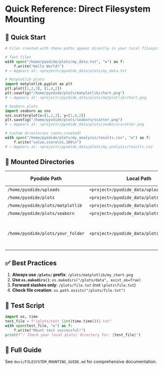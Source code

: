 # Quick Reference: Direct Filesystem Mounting

## 🚀 Quick Start

```python
# Files created with these paths appear directly in your local filesystem:

# Text files
with open("/home/pyodide/plots/my_data.txt", "w") as f:
    f.write("Hello World!")
# → Appears at: <project>/pyodide_data/plots/my_data.txt

# Matplotlib plots  
import matplotlib.pyplot as plt
plt.plot([1,2,3], [1,4,2])
plt.savefig("/home/pyodide/plots/matplotlib/chart.png")
# → Appears at: <project>/pyodide_data/plots/matplotlib/chart.png

# Seaborn plots
import seaborn as sns
sns.scatterplot(x=[1,2,3], y=[1,4,2])
plt.savefig("/home/pyodide/plots/seaborn/scatter.png")
# → Appears at: <project>/pyodide_data/plots/seaborn/scatter.png

# Custom directories (auto-created)
with open("/home/pyodide/plots/my_analysis/results.csv", "w") as f:
    f.write("value,score\n1,100\n")
# → Appears at: <project>/pyodide_data/plots/my_analysis/results.csv
```

## 📁 Mounted Directories

| Pyodide Path | Local Path | Auto-Created |
|--------------|------------|--------------|
| `/home/pyodide/uploads` | `<project>/pyodide_data/uploads` | ✅ Yes |
| `/home/pyodide/plots` | `<project>/pyodide_data/plots` | ✅ Yes |
| `/home/pyodide/plots/matplotlib` | `<project>/pyodide_data/plots/matplotlib` | ✅ Yes |
| `/home/pyodide/plots/seaborn` | `<project>/pyodide_data/plots/seaborn` | ✅ Yes |
| `/home/pyodide/plots/your_folder` | `<project>/pyodide_data/plots/your_folder` | ✅ Yes (when you write files) |

## ✅ Best Practices

1. **Always use `/plots/` prefix**: `/plots/matplotlib/my_chart.png`
2. **Use `os.makedirs()`**: `os.makedirs("/plots/data", exist_ok=True)`  
3. **Forward slashes only**: `/plots/file.txt` (not `\plots\file.txt`)
4. **Check file creation**: `os.path.exists("/plots/file.txt")`

## 🧪 Test Script

```python
import os, time
test_file = f"/plots/test_{int(time.time())}.txt"
with open(test_file, "w") as f:
    f.write("Mount test successful!")
print(f"✅ Check your local plots/ directory for: {test_file}")
```

## 📖 Full Guide

See `docs/FILESYSTEM_MOUNTING_GUIDE.md` for comprehensive documentation.

